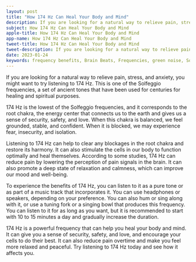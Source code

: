 ```yaml
---
layout: post
title: "How 174 Hz Can Heal Your Body and Mind"
description: If you are looking for a natural way to relieve pain, stress, and anxiety, you might want to try listening to 174 Hz. This is one of the Solfeggio frequencies, a set of ancient tones that have been used for centuries for healing and spiritual purposes.
subject: How 174 Hz Can Heal Your Body and Mind
apple-title: How 174 Hz Can Heal Your Body and Mind
app-name: How 174 Hz Can Heal Your Body and Mind
tweet-title: How 174 Hz Can Heal Your Body and Mind
tweet-description: If you are looking for a natural way to relieve pain, stress, and anxiety, you might want to try listening to 174 Hz. This is one of the Solfeggio frequencies, a set of ancient tones that have been used for centuries for healing and spiritual purposes.
date: 2023-01-24
keywords: frequency benefits, Brain Beats, Frequencies, green noise, Solfeggio Frequency, Root Chakra, 174 Hz, brainwave entrainment, sound therapy, Colors of noise, 174 Hz frequency benefits
---
```


If you are looking for a natural way to relieve pain, stress, and anxiety, you might want to try listening to 174 Hz. This is one of the Solfeggio frequencies, a set of ancient tones that have been used for centuries for healing and spiritual purposes.

174 Hz is the lowest of the Solfeggio frequencies, and it corresponds to the root chakra, the energy center that connects us to the earth and gives us a sense of security, safety, and love. When this chakra is balanced, we feel grounded, stable, and confident. When it is blocked, we may experience fear, insecurity, and isolation.

Listening to 174 Hz can help to clear any blockages in the root chakra and restore its harmony. It can also stimulate the cells in our body to function optimally and heal themselves. According to some studies, 174 Hz can reduce pain by lowering the perception of pain signals in the brain. It can also promote a deep state of relaxation and calmness, which can improve our mood and well-being.

To experience the benefits of 174 Hz, you can listen to it as a pure tone or as part of a music track that incorporates it. You can use headphones or speakers, depending on your preference. You can also hum or sing along with it, or use a tuning fork or a singing bowl that produces this frequency. You can listen to it for as long as you want, but it is recommended to start with 10 to 15 minutes a day and gradually increase the duration.

174 Hz is a powerful frequency that can help you heal your body and mind. It can give you a sense of security, safety, and love, and encourage your cells to do their best. It can also reduce pain overtime and make you feel more relaxed and peaceful. Try listening to 174 Hz today and see how it affects you.